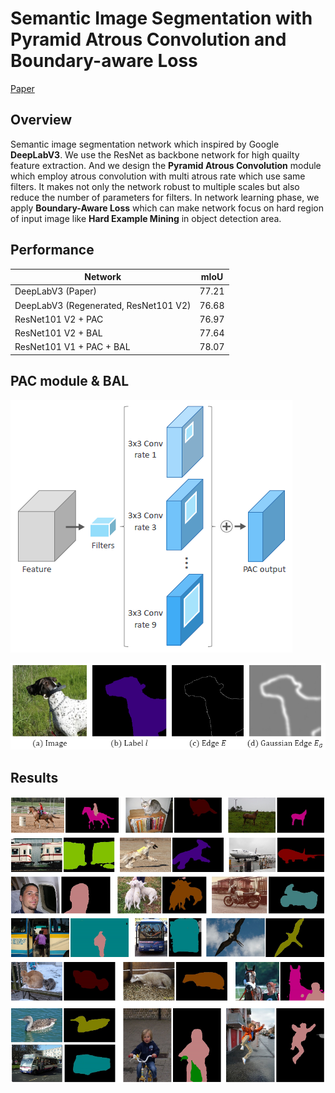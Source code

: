 # Semantic Image Segmentation with Pyramid Atrous Convolution and Boundary-aware Loss

[Paper](https://github.com/Tamuel/TF_SemanticSegmentation/blob/master/Semantic%20Image%20Segmentation%20with%20Pyramid%20Atrous%20Convolution%20and%20Boundary-aware%20Loss%20Paper%20(Dongkyu%20Yu%20_%20POSTECH).pdf)

## Overview
Semantic image segmentation network which inspired by Google **DeepLabV3**. We use the ResNet as backbone network for high quailty feature extraction. And we design the **Pyramid Atrous Convolution** module which employ atrous convolution with multi atrous rate which use same filters. It makes not only the network robust to multiple scales but also reduce the number of parameters for filters. In network learning phase, we apply **Boundary-Aware Loss** which can make network focus on hard region of input image like **Hard Example Mining** in object detection area.

## Performance
| Network | mIoU |
|---|---|
|DeepLabV3 (Paper) | 77.21 |
|DeepLabV3 (Regenerated, ResNet101 V2) | 76.68 |
|ResNet101 V2 + PAC | 76.97 |
|ResNet101 V2 + BAL | 77.64 |
|ResNet101 V1 + PAC + BAL | 78.07 |

## PAC module & BAL
![PAC](https://github.com/Tamuel/TF_SemanticSegmentation/blob/master/assets/Pyramid%20atrous%20convolution%20module.png)

![BAL](https://github.com/Tamuel/TF_SemanticSegmentation/blob/master/assets/Gaussian%20edge.png)


## Results
![result_image](https://github.com/Tamuel/TF_SemanticSegmentation/blob/master/assets/results.png)
